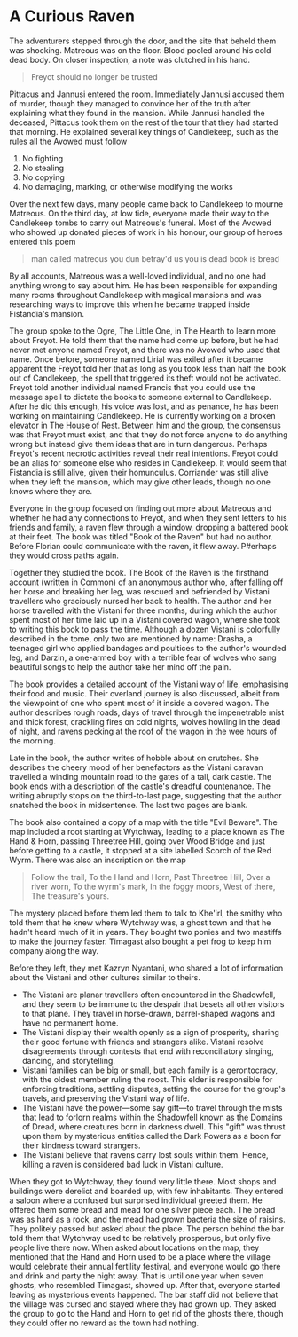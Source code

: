 # A Curious Raven

The adventurers stepped through the door, and the site that beheld them was shocking. Matreous was on the floor. Blood pooled around his cold dead body. On closer inspection, a note was clutched in his hand.

> Freyot should no longer be trusted

Pittacus and Jannusi entered the room. Immediately Jannusi accused them of murder, though they managed to convince her of the truth after explaining what they found in the mansion. While Jannusi handled the deceased, Pittacus took them on the rest of the tour that they had started that morning. He explained several key things of Candlekeep, such as the rules all the Avowed must follow

1. No fighting
2. No stealing
3. No copying
4. No damaging, marking, or otherwise modifying the works

Over the next few days, many people came back to Candlekeep to mourne Matreous. On the third day, at low tide, everyone made their way to the Candlekeep tombs to carry out Matreous's funeral. Most of the Avowed who showed up donated pieces of work in his honour, our group of heroes entered this poem

> man called matreous
> you dun betray'd us
> you is dead
> book is bread

By all accounts, Matreous was a well-loved individual, and no one had anything wrong to say about him. He has been responsible for expanding many rooms throughout Candlekeep with magical mansions and was researching ways to improve this when he became trapped inside Fistandia's mansion.

The group spoke to the Ogre, The Little One, in The Hearth to learn more about Freyot. He told them that the name had come up before, but he had never met anyone named Freyot, and there was no Avowed who used that name. Once before, someone named Lirial was exiled after it became apparent the Freyot told her that as long as you took less than half the book out of Candlekeep, the spell that triggered its theft would not be activated. Freyot told another individual named Francis that you could use the message spell to dictate the books to someone external to Candlekeep. After he did this enough, his voice was lost, and as penance, he has been working on maintaining Candlekeep. He is currently working on a broken elevator in The House of Rest. Between him and the group, the consensus was that Freyot must exist, and that they do not force anyone to do anything wrong but instead give them ideas that are in turn dangerous. Perhaps Freyot's recent necrotic activities reveal their real intentions. Freyot could be an alias for someone else who resides in Candlekeep. It would seem that Fistandia is still alive, given their homunculus. Corriander was still alive when they left the mansion, which may give other leads, though no one knows where they are.

Everyone in the group focused on finding out more about Matreous and whether he had any connections to Freyot, and when they sent letters to his friends and family, a raven flew through a window, dropping a battered book at their feet. The book was titled "Book of the Raven" but had no author. Before Florian could communicate with the raven, it flew away. P#erhaps they would cross paths again.

Together they studied the book. The Book of the Raven is the firsthand account (written in Common) of an anonymous author who, after falling off her horse and breaking her leg, was rescued and befriended by Vistani travellers who graciously nursed her back to health. The author and her horse travelled with the Vistani for three months, during which the author spent most of her time laid up in a Vistani covered wagon, where she took to writing this book to pass the time. Although a dozen Vistani is colorfully described in the tome, only two are mentioned by name: Drasha, a teenaged girl who applied bandages and poultices to the author's wounded leg, and Darzin, a one-armed boy with a terrible fear of wolves who sang beautiful songs to help the author take her mind off the pain.

The book provides a detailed account of the Vistani way of life, emphasising their food and music. Their overland journey is also discussed, albeit from the viewpoint of one who spent most of it inside a covered wagon. The author describes rough roads, days of travel through the impenetrable mist and thick forest, crackling fires on cold nights, wolves howling in the dead of night, and ravens pecking at the roof of the wagon in the wee hours of the morning.

Late in the book, the author writes of hobble about on crutches. She describes the cheery mood of her benefactors as the Vistani caravan travelled a winding mountain road to the gates of a tall, dark castle. The book ends with a description of the castle's dreadful countenance. The writing abruptly stops on the third-to-last page, suggesting that the author snatched the book in midsentence. The last two pages are blank.

The book also contained a copy of a map with the title "Evil Beware". The map included a root starting at Wytchway, leading to a place known as The Hand & Horn, passing Threetree Hill, going over Wood Bridge and just before getting to a castle, it stopped at a site labelled Scorch of the Red Wyrm. There was also an inscription on the map

> Follow the trail, To the Hand and Horn, Past Threetree Hill, Over a river worn, To the wyrm's mark, In the foggy moors, West of there, The treasure's yours.

The mystery placed before them led them to talk to Khe'irl, the smithy who told them that he knew where Wytchway was, a ghost town and that he hadn't heard much of it in years. They bought two ponies and two mastiffs to make the journey faster. Timagast also bought a pet frog to keep him company along the way.

Before they left, they met Kazryn Nyantani, who shared a lot of information about the Vistani and other cultures similar to theirs.

* The Vistani are planar travellers often encountered in the Shadowfell, and they seem to be immune to the despair that besets all other visitors to that plane. They travel in horse-drawn, barrel-shaped wagons and have no permanent home.
* The Vistani display their wealth openly as a sign of prosperity, sharing their good fortune with friends and strangers alike. Vistani resolve disagreements through contests that end with reconciliatory singing, dancing, and storytelling.
* Vistani families can be big or small, but each family is a gerontocracy, with the oldest member ruling the roost. This elder is responsible for enforcing traditions, settling disputes, setting the course for the group's travels, and preserving the Vistani way of life.
* The Vistani have the power—some say gift—to travel through the mists that lead to forlorn realms within the Shadowfell known as the Domains of Dread, where creatures born in darkness dwell. This "gift" was thrust upon them by mysterious entities called the Dark Powers as a boon for their kindness toward strangers.
* The Vistani believe that ravens carry lost souls within them. Hence, killing a raven is considered bad luck in Vistani culture.

When they got to Wytchway, they found very little there. Most shops and buildings were derelict and boarded up, with few inhabitants. They entered a saloon where a confused but surprised individual greeted them. He offered them some bread and mead for one silver piece each. The bread was as hard as a rock, and the mead had grown bacteria the size of raisins. They politely passed but asked about the place. The person behind the bar told them that Wytchway used to be relatively prosperous, but only five people live there now. When asked about locations on the map, they mentioned that the Hand and Horn used to be a place where the village would celebrate their annual fertility festival, and everyone would go there and drink and party the night away. That is until one year when seven ghosts, who resembled Timagast, showed up. After that, everyone started leaving as mysterious events happened. The bar staff did not believe that the village was cursed and stayed where they had grown up. They asked the group to go to the Hand and Horn to get rid of the ghosts there, though they could offer no reward as the town had nothing.